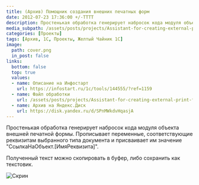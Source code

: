 ```yaml
---
title: (Архив) Помощник создания внешних печатных форм
date: 2012-07-23 17:36:00 +/-TTTT
description: Простенькая обработка генерирует набросок кода модуля объекта внешней печатной формы
media_subpath: /assets/posts/projects/Assistant-for-creating-external-print-forms/
categories: [Проекты]
tags: [Архив, 1С, Проекты, Желтый Чайник 1С]
image:
  path: cover.png
  in_post: false
links:
  bottom: false
  top: true
  values:
  - name: Описание на Инфостарт
    url: https://infostart.ru/1c/tools/144555/?ref=1159
  - name: Файл обработки
    url: /assets/posts/projects/Assistant-for-creating-external-print-forms/ПомощникСозданияВнешнихПечатныхФорм.epf
  - name: Архив на Яндекс.Диск
    url: https://disk.yandex.ru/d/SPnMWkdvHqasjA
---
```


Простенькая обработка генерирует набросок кода модуля объекта внешней печатной формы. Прописывает переменные, соответствующие реквизитам выбранного типа документа и присваивает им значение "СсылкаНаОбъект.[ИмяРеквизита]".

Полученный текст можно скопировать в буфер, либо сохранить как текстовик.

![Скрин](02.png)